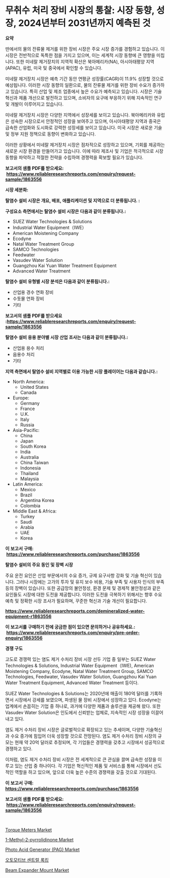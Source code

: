 <p><h1>무취수 처리 장비 시장의 통찰: 시장 동향, 성장, 2024년부터 2031년까지 예측된 것</h1></p><p><strong>요약</strong></p>
<p><p>딴에서의 물의 잔류물 제거를 위한 장비 시장은 주요 시장 증가를 경험하고 있습니다. 이 시장은 전반적으로 독특한 점을 가지고 있으며, 이는 세계적 시장 동향에 큰 영향을 미칩니다. 또한 미네랄 제거장치의 지역적 확산은 북아메리카(NA), 아시아태평양 지역(APAC), 유럽, 미국 및 중국에서 확인할 수 있습니다.</p><p>미네랄 제거장치 시장은 예측 기간 동안 연평균 성장률(CAGR)이 11.9% 성장할 것으로 예상됩니다. 이러한 시장 동향의 일환으로, 물의 잔류물 제거를 위한 장비 수요가 증가하고 있습니다. 특히 산업 및 제조 업종에서 높은 수요가 예측되고 있습니다. 시장은 기술 혁신과 제품 개선으로 발전하고 있으며, 소비자의 요구에 부응하기 위해 지속적인 연구 및 개발이 이루어지고 있습니다.</p><p>미네랄 제거장치 시장은 다양한 지역에서 성장세를 보이고 있습니다. 북아메리카와 유럽은 성숙한 시장으로서 안정적인 성장을 보여주고 있으며, 아시아태평양 지역과 중국은 급속한 산업화와 도시화로 강력한 성장세를 보이고 있습니다. 미국 시장은 새로운 기술 및 정부 지원 정책으로 동향이 변화하고 있습니다.</p><p>이러한 상황에서 미네랄 제거장치 시장은 점차적으로 성장하고 있으며, 기회를 제공하는 새로운 시장 환경을 만들어가고 있습니다. 이에 따라 제조사 및 기업은 적극적으로 시장 동향을 파악하고 적절한 전략을 수립하여 경쟁력을 확보할 필요가 있습니다.</p></p>
<p><strong>보고서의 샘플 PDF를 받으세요: &nbsp;<a href="https://www.reliableresearchreports.com/enquiry/request-sample/1863556">https://www.reliableresearchreports.com/enquiry/request-sample/1863556</a></strong></p>
<p><strong>시장 세분화:</strong></p>
<p><strong> 탈염수 설비 시장은 개요, 배포, 애플리케이션 및 지역으로 더 분류됩니다. :</strong></p>
<p><strong>구성요소 측면에서는 탈염수 설비 시장은 다음과 같이 분류됩니다.:</strong></p>
<p><ul><li>SUEZ Water Technologies & Solutions</li><li>Industrial Water Equipment（IWE）</li><li>American Moistening Company</li><li>Ecodyne</li><li>Natal Water Treatment Group</li><li>SAMCO Technologies</li><li>Feedwater</li><li>Vasudev Water Solution</li><li>Guangzhou Kai Yuan Water Treatment Equipment</li><li>Advanced Water Treatment</li></ul></p>
<p><strong> 탈염수 설비 유형별 시장 분석은 다음과 같이 분류됩니다.:</strong></p>
<p><ul><li>산업용 경수 연화 장비</li><li>수돗물 연화 장비</li><li>기타</li></ul></p>
<p><strong>보고서의 샘플 PDF를 받으세요 :<a href="https://www.reliableresearchreports.com/enquiry/request-sample/1863556">https://www.reliableresearchreports.com/enquiry/request-sample/1863556</a></strong></p>
<p><strong> 탈염수 설비 응용 분야별 시장 산업 조사는 다음과 같이 분류됩니다.:</strong></p>
<p><ul><li>산업용 용수 처리</li><li>음용수 처리</li><li>기타</li></ul></p>
<p><strong>지역 측면에서 탈염수 설비 지역별로 이용 가능한 시장 플레이어는 다음과 같습니다.:</strong></p>
<p><ul>
    <li>
        North America:
        <ul>
            <li>United States</li>
            <li>Canada</li>
        </ul>
    </li>
    <li>
        Europe:
        <ul>
            <li>Germany</li>
            <li>France</li>
            <li>U.K.</li>
            <li>Italy</li>
            <li>Russia</li>
        </ul>
    </li>
    <li>
        Asia-Pacific:
        <ul>
            <li>China</li>
            <li>Japan</li>
            <li>South Korea</li>
            <li>India</li>
            <li>Australia</li>
            <li>China Taiwan</li>
            <li>Indonesia</li>
            <li>Thailand</li>
            <li>Malaysia</li>
        </ul>
    </li>
    <li>
        Latin America:
        <ul>
            <li>Mexico</li>
            <li>Brazil</li>
            <li>Argentina Korea</li>
            <li>Colombia</li>
        </ul>
    </li>
    <li>
        Middle East & Africa:
        <ul>
            <li>Turkey</li>
            <li>Saudi</li>
            <li>Arabia</li>
            <li>UAE</li>
            <li>Korea</li>
        </ul>
    </li>
    </ul></p>
<p><strong>이 보고서 구매: &nbsp;<a href="https://www.reliableresearchreports.com/purchase/1863556">https://www.reliableresearchreports.com/purchase/1863556</a></strong></p>
<p><strong>탈염수 설비의 주요 동인 및 장벽 시장</strong></p>
<p><p>주요 운전 요인은 산업 부문에서의 수요 증가, 규제 요구사항 강화 및 기술 혁신이 있습니다. 그러나 시장에는 고가의 투자 및 유지 보수 비용, 기술 부족 및 사용자 인식의 부족 등의 장벽이 있습니다. 또한 공급망의 불안정성, 환경 문제 및 경제적 불안정성과 같은 요인들도 시장에 대한 도전을 제공합니다. 이러한 도전을 극복하기 위해서는 향후 수요 예측 및 정확한 시장 조사가 필요하며, 꾸준한 혁신과 기술 개선이 필요합니다.</p></p>
<p><strong><a href="https://www.reliableresearchreports.com/demineralized-water-equipment-r1863556">https://www.reliableresearchreports.com/demineralized-water-equipment-r1863556</a></strong></p>
<p><strong>이 보고서를 구매하기 전에 궁금한 점이 있으면 문의하거나 공유하세요.: &nbsp;<a href="https://www.reliableresearchreports.com/enquiry/pre-order-enquiry/1863556">https://www.reliableresearchreports.com/enquiry/pre-order-enquiry/1863556</a></strong></p>
<p><strong>경쟁 구도</strong></p>
<p><p>고도로 경쟁력 있는 염도 제거 수처리 장비 시장 선두 기업 중 일부는 SUEZ Water Technologies & Solutions, Industrial Water Equipment（IWE), American Moistening Company, Ecodyne, Natal Water Treatment Group, SAMCO Technologies, Feedwater, Vasudev Water Solution, Guangzhou Kai Yuan Water Treatment Equipment, Advanced Water Treatment 등이다.</p><p>SUEZ Water Technologies & Solutions는 2020년에 매출이 180억 달러를 기록하면서 시장에서 강세를 보였으며, 파생된 물 장비 시장에서 성장하고 있다. Ecodyne는 업계에서 손꼽히는 기업 중 하나로, 과거에 다양한 제품과 솔루션을 제공해 왔다. 또한 Vasudev Water Solution은 인도에서 신뢰받는 업체로, 지속적인 시장 성장을 이끌어내고 있다.</p><p>염도 제거 수처리 장비 시장은 글로벌적으로 확장되고 있는 추세이며, 다양한 기술혁신과 수요 증가에 힘입어 더욱 성장할 것으로 전망된다. 염도 제거 수처리 장비 시장의 규모는 현재 약 20억 달러로 추정되며, 각 기업들은 경쟁력을 갖추고 시장에서 성공적으로 경쟁하고 있다.</p><p>이처럼, 염도 제거 수처리 장비 시장은 전 세계적으로 큰 관심을 끌며 급속한 성장을 이루고 있는 산업 중 하나이다. 각 기업은 혁신적인 제품 및 서비스를 통해 시장에서 선도적인 역할을 하고 있으며, 앞으로 더욱 높은 수준의 경쟁력을 갖출 것으로 기대된다.</p></p>
<p><strong>이 보고서 구매: &nbsp; <a href="https://www.reliableresearchreports.com/purchase/1863556">https://www.reliableresearchreports.com/purchase/1863556</a></strong></p>
<p><strong>보고서의 샘플 PDF를 받으세요: &nbsp;<a href="https://www.reliableresearchreports.com/enquiry/request-sample/1863556">https://www.reliableresearchreports.com/enquiry/request-sample/1863556</a></strong><strong></strong></p>
<p>&nbsp;</p>
<p><p><a href="https://view.publitas.com/reportprime-1/torque-meters-market-size-and-market-trends-complete-industry-overview-2024-to-2031/">Torque Meters Market</a></p><p><a href="https://issuu.com/reportprime-2/docs/1-methyl-2-pyrrolidinone-market-size-2030.pptx">1-Methyl-2-pyrrolidinone Market</a></p><p><a href="https://frill-swim-3cd.notion.site/Photo-Acid-Generator-PAG-Market-Comprehensive-Assessment-by-Type-Application-and-Geography-85341ae39d5d4355af121b877c2bdc4e">Photo Acid Generator (PAG) Market</a></p><p><a href="https://github.com/JackieFauhey9089475/Market-Research-Report-List-1/blob/main/310530441448.md">오토모티브 센트럴 록킹</a></p><p><a href="https://github.com/julyju69/Market-Research-Report-List-3/blob/main/beam-expander-mount-market.md">Beam Expander Mount Market</a></p></p>